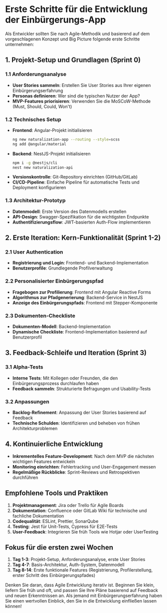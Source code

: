 # Erste Schritte für die Entwicklung der Einbürgerungs-App

Als Entwickler sollten Sie nach Agile-Methodik und basierend auf dem vorgeschlagenen Konzept und Big Picture folgende erste Schritte unternehmen:

## 1. Projekt-Setup und Grundlagen (Sprint 0)

### 1.1 Anforderungsanalyse

- **User Stories sammeln**: Erstellen Sie User Stories aus Ihrer eigenen Einbürgerungserfahrung
- **Personas definieren**: Wer sind die typischen Nutzer der App?
- **MVP-Features priorisieren**: Verwenden Sie die MoSCoW-Methode (Must, Should, Could, Won't)

### 1.2 Technisches Setup

- **Frontend**: Angular-Projekt initialisieren
  ```bash
  ng new naturalization-app --routing --style=scss
  ng add @angular/material
  ```
- **Backend**: NestJS-Projekt initialisieren
  ```bash
  npm i -g @nestjs/cli
  nest new naturalization-api
  ```
- **Versionskontrolle**: Git-Repository einrichten (GitHub/GitLab)
- **CI/CD-Pipeline**: Einfache Pipeline für automatische Tests und Deployment konfigurieren

### 1.3 Architektur-Prototyp

- **Datenmodell**: Erste Version des Datenmodells erstellen
- **API-Design**: Swagger-Spezifikation für die wichtigsten Endpunkte
- **Authentifizierungsflow**: JWT-basierten Auth-Flow implementieren

## 2. Erste Iteration: Kern-Funktionalität (Sprint 1-2)

### 2.1 User Authentication

- **Registrierung und Login**: Frontend- und Backend-Implementation
- **Benutzerprofile**: Grundlegende Profilverwaltung

### 2.2 Personalisierter Einbürgerungspfad

- **Fragebogen zur Profilierung**: Frontend mit Angular Reactive Forms
- **Algorithmus zur Pfadgenerierung**: Backend-Service in NestJS
- **Anzeige des Einbürgerungspfads**: Frontend mit Stepper-Komponente

### 2.3 Dokumenten-Checkliste

- **Dokumenten-Modell**: Backend-Implementation
- **Dynamische Checkliste**: Frontend-Implementation basierend auf Benutzerprofil

## 3. Feedback-Schleife und Iteration (Sprint 3)

### 3.1 Alpha-Tests

- **Interne Tests**: Mit Kollegen oder Freunden, die den Einbürgerungsprozess durchlaufen haben
- **Feedback sammeln**: Strukturierte Befragungen und Usability-Tests

### 3.2 Anpassungen

- **Backlog-Refinement**: Anpassung der User Stories basierend auf Feedback
- **Technische Schulden**: Identifizieren und beheben von frühen Architekturproblemen

## 4. Kontinuierliche Entwicklung

- **Inkrementelles Feature-Development**: Nach dem MVP die nächsten wichtigen Features entwickeln
- **Monitoring einrichten**: Fehlertracking und User-Engagement messen
- **Regelmäßige Rückblicke**: Sprint-Reviews und Retrospektiven durchführen

## Empfohlene Tools und Praktiken

1. **Projektmanagement**: Jira oder Trello für Agile Boards
2. **Dokumentation**: Confluence oder GitLab Wiki für technische und fachliche Dokumentation
3. **Codequalität**: ESLint, Prettier, SonarQube
4. **Testing**: Jest für Unit-Tests, Cypress für E2E-Tests
5. **User-Feedback**: Integrieren Sie früh Tools wie Hotjar oder UserTesting

## Fokus für die ersten zwei Wochen

1. **Tag 1-3**: Projekt-Setup, Anforderungsanalyse, erste User Stories
2. **Tag 4-7**: Basis-Architektur, Auth-System, Datenmodell
3. **Tag 8-14**: Erste funktionale Features (Registrierung, Profilerstellung, erster Schritt des Einbürgerungspfades)

Denken Sie daran, dass Agile Entwicklung iterativ ist. Beginnen Sie klein, liefern Sie früh und oft, und passen Sie Ihre Pläne basierend auf Feedback und neuen Erkenntnissen an. Als jemand mit Einbürgerungserfahrung haben Sie einen wertvollen Einblick, den Sie in die Entwicklung einfließen lassen können!
